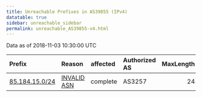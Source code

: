 ```yaml
---
title: Unreachable Prefixes in AS39855 (IPv4)
datatable: true
sidebar: unreachable_sidebar
permalink: unreachable_AS39855-v4.html
---
```


Data as of 2018-11-03 10:30:00 UTC


<div class="datatable-begin"></div>

| Prefix                                                 | Reason                                                                                                | affected   | Authorized AS   |   MaxLength | Anchor                                         |   unreachable /24s |
|:-------------------------------------------------------|:------------------------------------------------------------------------------------------------------|:-----------|:----------------|------------:|:-----------------------------------------------|-------------------:|
| [85.184.15.0/24](https://stat.ripe.net/85.184.15.0/24) | [INVALID ASN](https://rpki-validator.ripe.net/announcement-preview?asn=AS39855&prefix=85.184.15.0/24) | complete   | AS3257          |          24 | [RIPE](unreachable_RIPE_NCC_RPKI_Root-v4.html) |                  1 |

<div class="datatable-end"></div>